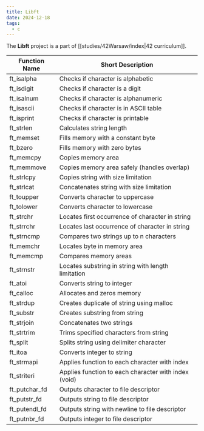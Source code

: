 ```yaml
---
title: Libft
date: 2024-12-18
tags:
  - c
---
```

The **Libft** project is a part of [[studies/42Warsaw/index|42 curriculum]].

| Function Name | Short Description                                    |
| ------------- | ---------------------------------------------------- |
| ft_isalpha    | Checks if character is alphabetic                    |
| ft_isdigit    | Checks if character is a digit                       |
| ft_isalnum    | Checks if character is alphanumeric                  |
| ft_isascii    | Checks if character is in ASCII table                |
| ft_isprint    | Checks if character is printable                     |
| ft_strlen     | Calculates string length                             |
| ft_memset     | Fills memory with a constant byte                    |
| ft_bzero      | Fills memory with zero bytes                         |
| ft_memcpy     | Copies memory area                                   |
| ft_memmove    | Copies memory area safely (handles overlap)          |
| ft_strlcpy    | Copies string with size limitation                   |
| ft_strlcat    | Concatenates string with size limitation             |
| ft_toupper    | Converts character to uppercase                      |
| ft_tolower    | Converts character to lowercase                      |
| ft_strchr     | Locates first occurrence of character in string      |
| ft_strrchr    | Locates last occurrence of character in string       |
| ft_strncmp    | Compares two strings up to n characters              |
| ft_memchr     | Locates byte in memory area                          |
| ft_memcmp     | Compares memory areas                                |
| ft_strnstr    | Locates substring in string with length limitation   |
| ft_atoi       | Converts string to integer                           |
| ft_calloc     | Allocates and zeros memory                           |
| ft_strdup     | Creates duplicate of string using malloc             |
| ft_substr     | Creates substring from string                        |
| ft_strjoin    | Concatenates two strings                             |
| ft_strtrim    | Trims specified characters from string               |
| ft_split      | Splits string using delimiter character              |
| ft_itoa       | Converts integer to string                           |
| ft_strmapi    | Applies function to each character with index        |
| ft_striteri   | Applies function to each character with index (void) |
| ft_putchar_fd | Outputs character to file descriptor                 |
| ft_putstr_fd  | Outputs string to file descriptor                    |
| ft_putendl_fd | Outputs string with newline to file descriptor       |
| ft_putnbr_fd  | Outputs integer to file descriptor                   |
